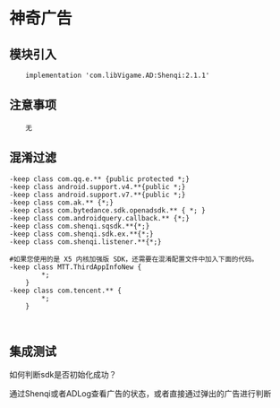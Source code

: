 # 神奇广告


## 模块引入

```text
    implementation 'com.libVigame.AD:Shenqi:2.1.1'
```

## 注意事项
```text
    无
```

## 混淆过滤

```text
-keep class com.qq.e.** {public protected *;}
-keep class android.support.v4.**{public *;}
-keep class android.support.v7.**{public *;}
-keep class com.ak.** {*;}
-keep class com.bytedance.sdk.openadsdk.** { *; }
-keep class com.androidquery.callback.** {*;}
-keep class com.shenqi.sqsdk.**{*;}
-keep class com.shenqi.sdk.ex.**{*;}
-keep class com.shenqi.listener.**{*;}

#如果您使用的是 X5 内核加强版 SDK，还需要在混淆配置文件中加入下面的代码。
-keep class MTT.ThirdAppInfoNew {
        *;
    }
-keep class com.tencent.** {
        *;
    }



```

## 集成测试

如何判断sdk是否初始化成功？

通过Shenqi或者ADLog查看广告的状态，或者直接通过弹出的广告进行判断